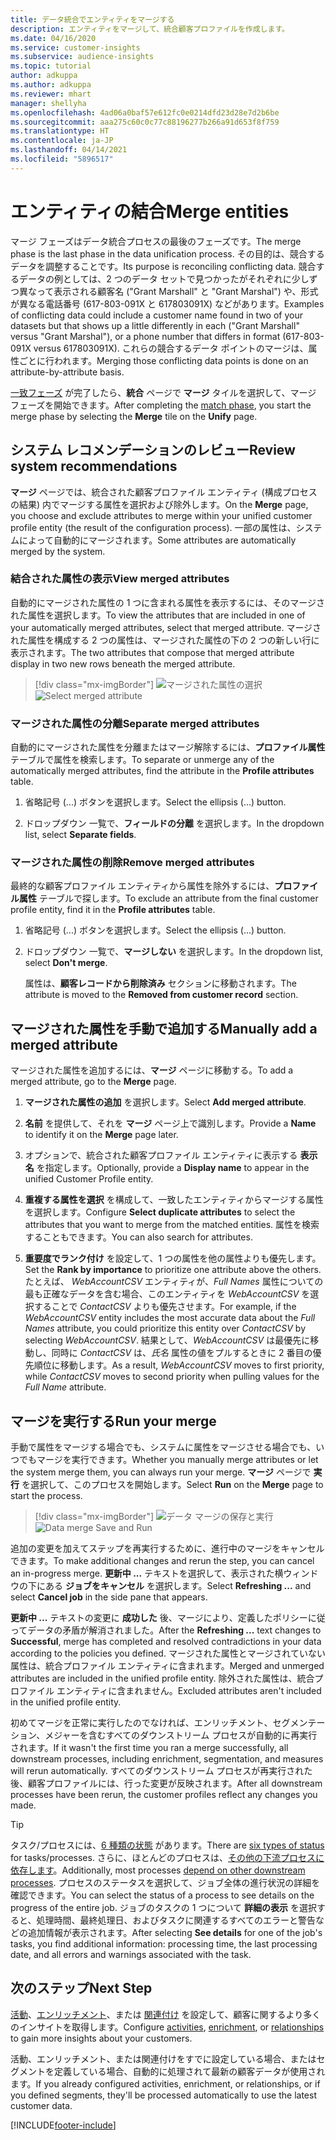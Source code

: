 ```yaml
---
title: データ統合でエンティティをマージする
description: エンティティをマージして、統合顧客プロファイルを作成します。
ms.date: 04/16/2020
ms.service: customer-insights
ms.subservice: audience-insights
ms.topic: tutorial
author: adkuppa
ms.author: adkuppa
ms.reviewer: mhart
manager: shellyha
ms.openlocfilehash: 4ad06a0baf57e612fc0e0214dfd23d28e7d2b6be
ms.sourcegitcommit: aaa275c60c0c77c88196277b266a91d653f8f759
ms.translationtype: HT
ms.contentlocale: ja-JP
ms.lasthandoff: 04/14/2021
ms.locfileid: "5896517"
---
```

# <a name="merge-entities"></a><span data-ttu-id="ca062-103">エンティティの結合</span><span class="sxs-lookup"><span data-stu-id="ca062-103">Merge entities</span></span>

<span data-ttu-id="ca062-104">マージ フェーズはデータ統合プロセスの最後のフェーズです。</span><span class="sxs-lookup"><span data-stu-id="ca062-104">The merge phase is the last phase in the data unification process.</span></span> <span data-ttu-id="ca062-105">その目的は、競合するデータを調整することです。</span><span class="sxs-lookup"><span data-stu-id="ca062-105">Its purpose is reconciling conflicting data.</span></span> <span data-ttu-id="ca062-106">競合するデータの例としては、2 つのデータ セットで見つかったがそれぞれに少しずつ異なって表示される顧客名 ("Grant Marshall" と "Grant Marshal") や、形式が異なる電話番号 (617-803-091X と 617803091X) などがあります。</span><span class="sxs-lookup"><span data-stu-id="ca062-106">Examples of conflicting data could include a customer name found in two of your datasets but that shows up a little differently in each ("Grant Marshall" versus "Grant Marshal"), or a phone number that differs in format (617-803-091X versus 617803091X).</span></span> <span data-ttu-id="ca062-107">これらの競合するデータ ポイントのマージは、属性ごとに行われます。</span><span class="sxs-lookup"><span data-stu-id="ca062-107">Merging those conflicting data points is done on an attribute-by-attribute basis.</span></span>

<span data-ttu-id="ca062-108">[一致フェーズ](match-entities.md) が完了したら、**統合** ページで **マージ** タイルを選択して、マージ フェーズを開始できます。</span><span class="sxs-lookup"><span data-stu-id="ca062-108">After completing the [match phase](match-entities.md), you start the merge phase by selecting the **Merge** tile on the **Unify** page.</span></span>

## <a name="review-system-recommendations"></a><span data-ttu-id="ca062-109">システム レコメンデーションのレビュー</span><span class="sxs-lookup"><span data-stu-id="ca062-109">Review system recommendations</span></span>

<span data-ttu-id="ca062-110">**マージ** ページでは、統合された顧客プロファイル エンティティ (構成プロセスの結果) 内でマージする属性を選択および除外します。</span><span class="sxs-lookup"><span data-stu-id="ca062-110">On the **Merge** page, you choose and exclude attributes to merge within your unified customer profile entity (the result of the configuration process).</span></span> <span data-ttu-id="ca062-111">一部の属性は、システムによって自動的にマージされます。</span><span class="sxs-lookup"><span data-stu-id="ca062-111">Some attributes are automatically merged by the system.</span></span>

### <a name="view-merged-attributes"></a><span data-ttu-id="ca062-112">結合された属性の表示</span><span class="sxs-lookup"><span data-stu-id="ca062-112">View merged attributes</span></span>

<span data-ttu-id="ca062-113">自動的にマージされた属性の 1 つに含まれる属性を表示するには、そのマージされた属性を選択します。</span><span class="sxs-lookup"><span data-stu-id="ca062-113">To view the attributes that are included in one of your automatically merged attributes, select that merged attribute.</span></span> <span data-ttu-id="ca062-114">マージされた属性を構成する 2 つの属性は、マージされた属性の下の 2 つの新しい行に表示されます。</span><span class="sxs-lookup"><span data-stu-id="ca062-114">The two attributes that compose that merged attribute display in two new rows beneath the merged attribute.</span></span>

> [!div class="mx-imgBorder"]
> <span data-ttu-id="ca062-115">![マージされた属性の選択](media/configure-data-merge-profile-attributes.png "マージされた属性を選択する")</span><span class="sxs-lookup"><span data-stu-id="ca062-115">![Select merged attribute](media/configure-data-merge-profile-attributes.png "Select merged attribute")</span></span>

### <a name="separate-merged-attributes"></a><span data-ttu-id="ca062-116">マージされた属性の分離</span><span class="sxs-lookup"><span data-stu-id="ca062-116">Separate merged attributes</span></span>

<span data-ttu-id="ca062-117">自動的にマージされた属性を分離またはマージ解除するには、**プロファイル属性** テーブルで属性を検索します。</span><span class="sxs-lookup"><span data-stu-id="ca062-117">To separate or unmerge any of the automatically merged attributes, find the attribute in the **Profile attributes** table.</span></span>

1. <span data-ttu-id="ca062-118">省略記号 (...) ボタンを選択します。</span><span class="sxs-lookup"><span data-stu-id="ca062-118">Select the ellipsis (...) button.</span></span>
  
2. <span data-ttu-id="ca062-119">ドロップダウン 一覧で、**フィールドの分離** を選択します。</span><span class="sxs-lookup"><span data-stu-id="ca062-119">In the dropdown list, select **Separate fields**.</span></span>

### <a name="remove-merged-attributes"></a><span data-ttu-id="ca062-120">マージされた属性の削除</span><span class="sxs-lookup"><span data-stu-id="ca062-120">Remove merged attributes</span></span>

<span data-ttu-id="ca062-121">最終的な顧客プロファイル エンティティから属性を除外するには、**プロファイル属性** テーブルで探します。</span><span class="sxs-lookup"><span data-stu-id="ca062-121">To exclude an attribute from the final customer profile entity, find it in the **Profile attributes** table.</span></span>

1. <span data-ttu-id="ca062-122">省略記号 (...) ボタンを選択します。</span><span class="sxs-lookup"><span data-stu-id="ca062-122">Select the ellipsis (...) button.</span></span>
  
2. <span data-ttu-id="ca062-123">ドロップダウン 一覧で、**マージしない** を選択します。</span><span class="sxs-lookup"><span data-stu-id="ca062-123">In the dropdown list, select **Don't merge**.</span></span>

   <span data-ttu-id="ca062-124">属性は、**顧客レコードから削除済み** セクションに移動されます。</span><span class="sxs-lookup"><span data-stu-id="ca062-124">The attribute is moved to the **Removed from customer record** section.</span></span>

## <a name="manually-add-a-merged-attribute"></a><span data-ttu-id="ca062-125">マージされた属性を手動で追加する</span><span class="sxs-lookup"><span data-stu-id="ca062-125">Manually add a merged attribute</span></span>

<span data-ttu-id="ca062-126">マージされた属性を追加するには、**マージ** ページに移動する。</span><span class="sxs-lookup"><span data-stu-id="ca062-126">To add a merged attribute, go to the **Merge** page.</span></span>

1. <span data-ttu-id="ca062-127">**マージされた属性の追加** を選択します。</span><span class="sxs-lookup"><span data-stu-id="ca062-127">Select **Add merged attribute**.</span></span>

2. <span data-ttu-id="ca062-128">**名前** を提供して、それを **マージ** ページ上で識別します。</span><span class="sxs-lookup"><span data-stu-id="ca062-128">Provide a **Name** to identify it on the **Merge** page later.</span></span>

3. <span data-ttu-id="ca062-129">オプションで、統合された顧客プロファイル エンティティに表示する **表示名** を指定します。</span><span class="sxs-lookup"><span data-stu-id="ca062-129">Optionally, provide a **Display name** to appear in the unified Customer Profile entity.</span></span>

4. <span data-ttu-id="ca062-130">**重複する属性を選択** を構成して、一致したエンティティからマージする属性を選択します。</span><span class="sxs-lookup"><span data-stu-id="ca062-130">Configure **Select duplicate attributes** to select the attributes that you want to merge from the matched entities.</span></span> <span data-ttu-id="ca062-131">属性を検索することもできます。</span><span class="sxs-lookup"><span data-stu-id="ca062-131">You can also search for attributes.</span></span>

5. <span data-ttu-id="ca062-132">**重要度でランク付け** を設定して、1 つの属性を他の属性よりも優先します。</span><span class="sxs-lookup"><span data-stu-id="ca062-132">Set the **Rank by importance** to prioritize one attribute above the others.</span></span> <span data-ttu-id="ca062-133">たとえば、 *WebAccountCSV* エンティティが、*Full Names* 属性についての最も正確なデータを含む場合、このエンティティを *WebAccountCSV* を選択することで *ContactCSV* よりも優先させます。</span><span class="sxs-lookup"><span data-stu-id="ca062-133">For example, if the *WebAccountCSV* entity includes the most accurate data about the *Full Names* attribute, you could prioritize this entity over *ContactCSV* by selecting *WebAccountCSV*.</span></span> <span data-ttu-id="ca062-134">結果として、*WebAccountCSV* は最優先に移動し、同時に *ContactCSV* は、*氏名* 属性の値をプルするときに 2 番目の優先順位に移動します。</span><span class="sxs-lookup"><span data-stu-id="ca062-134">As a result, *WebAccountCSV* moves to first priority, while *ContactCSV* moves to second priority when pulling values for the *Full Name* attribute.</span></span>

## <a name="run-your-merge"></a><span data-ttu-id="ca062-135">マージを実行する</span><span class="sxs-lookup"><span data-stu-id="ca062-135">Run your merge</span></span>

<span data-ttu-id="ca062-136">手動で属性をマージする場合でも、システムに属性をマージさせる場合でも、いつでもマージを実行できます。</span><span class="sxs-lookup"><span data-stu-id="ca062-136">Whether you manually merge attributes or let the system merge them, you can always run your merge.</span></span> <span data-ttu-id="ca062-137">**マージ** ページで **実行** を選択して、このプロセスを開始します。</span><span class="sxs-lookup"><span data-stu-id="ca062-137">Select **Run** on the **Merge** page to start the process.</span></span>

> [!div class="mx-imgBorder"]
> <span data-ttu-id="ca062-138">![データ マージの保存と実行](media/configure-data-merge-save-run.png "データ マージの保存と実行")</span><span class="sxs-lookup"><span data-stu-id="ca062-138">![Data merge Save and Run](media/configure-data-merge-save-run.png "Data merge Save and Run")</span></span>

<span data-ttu-id="ca062-139">追加の変更を加えてステップを再実行するために、進行中のマージをキャンセルできます。</span><span class="sxs-lookup"><span data-stu-id="ca062-139">To make additional changes and rerun the step, you can cancel an in-progress merge.</span></span> <span data-ttu-id="ca062-140">**更新中 ...** テキストを選択して、表示された横ウィンドウの下にある **ジョブをキャンセル** を選択します。</span><span class="sxs-lookup"><span data-stu-id="ca062-140">Select **Refreshing ...** and select **Cancel job**  in the side pane that appears.</span></span>

<span data-ttu-id="ca062-141">**更新中 ...** テキストの変更に **成功した** 後、マージにより、定義したポリシーに従ってデータの矛盾が解消されました。</span><span class="sxs-lookup"><span data-stu-id="ca062-141">After the **Refreshing ...** text changes to **Successful**, merge has completed and resolved contradictions in your data according to the policies you defined.</span></span> <span data-ttu-id="ca062-142">マージされた属性とマージされていない属性は、統合プロファイル エンティティに含まれます。</span><span class="sxs-lookup"><span data-stu-id="ca062-142">Merged and unmerged attributes are included in the unified profile entity.</span></span> <span data-ttu-id="ca062-143">除外された属性は、統合プロファイル エンティティに含まれません。</span><span class="sxs-lookup"><span data-stu-id="ca062-143">Excluded attributes aren't included in the unified profile entity.</span></span>

<span data-ttu-id="ca062-144">初めてマージを正常に実行したのでなければ、エンリッチメント、セグメンテーション、メジャーを含むすべてのダウンストリーム プロセスが自動的に再実行されます。</span><span class="sxs-lookup"><span data-stu-id="ca062-144">If it wasn't the first time you ran a merge successfully, all downstream processes, including enrichment, segmentation, and measures will rerun automatically.</span></span> <span data-ttu-id="ca062-145">すべてのダウンストリーム プロセスが再実行された後、顧客プロファイルには、行った変更が反映されます。</span><span class="sxs-lookup"><span data-stu-id="ca062-145">After all downstream processes have been rerun, the customer profiles reflect any changes you made.</span></span>

> [!TIP]
> <span data-ttu-id="ca062-146">タスク/プロセスには、[6 種類の状態](system.md#status-types) があります。</span><span class="sxs-lookup"><span data-stu-id="ca062-146">There are [six types of status](system.md#status-types) for tasks/processes.</span></span> <span data-ttu-id="ca062-147">さらに、ほとんどのプロセスは、[その他の下流プロセスに依存します](system.md#refresh-policies)。</span><span class="sxs-lookup"><span data-stu-id="ca062-147">Additionally, most processes [depend on other downstream processes](system.md#refresh-policies).</span></span> <span data-ttu-id="ca062-148">プロセスのステータスを選択して、ジョブ全体の進行状況の詳細を確認できます。</span><span class="sxs-lookup"><span data-stu-id="ca062-148">You can select the status of a process to see details on the progress of the entire job.</span></span> <span data-ttu-id="ca062-149">ジョブのタスクの 1 つについて **詳細の表示** を選択すると、処理時間、最終処理日、およびタスクに関連するすべてのエラーと警告などの追加情報が表示されます。</span><span class="sxs-lookup"><span data-stu-id="ca062-149">After selecting **See details** for one of the job's tasks, you find additional information: processing time, the last processing date, and all errors and warnings associated with the task.</span></span>

## <a name="next-step"></a><span data-ttu-id="ca062-150">次のステップ</span><span class="sxs-lookup"><span data-stu-id="ca062-150">Next Step</span></span>

<span data-ttu-id="ca062-151">[活動](activities.md)、[エンリッチメント](enrichment-hub.md)、または [関連付け](relationships.md) を設定して、顧客に関するより多くのインサイトを取得します。</span><span class="sxs-lookup"><span data-stu-id="ca062-151">Configure [activities](activities.md), [enrichment](enrichment-hub.md), or [relationships](relationships.md) to gain more insights about your customers.</span></span>

<span data-ttu-id="ca062-152">活動、エンリッチメント、または関連付けをすでに設定している場合、またはセグメントを定義している場合、自動的に処理されて最新の顧客データが使用されます。</span><span class="sxs-lookup"><span data-stu-id="ca062-152">If you already configured activities, enrichment, or relationships, or if you defined segments, they'll be processed automatically to use the latest customer data.</span></span>




[!INCLUDE[footer-include](../includes/footer-banner.md)]